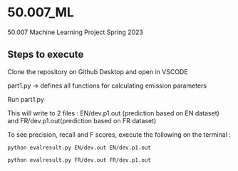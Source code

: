 # 50.007_ML
50.007 Machine Learning Project Spring 2023 

## Steps to execute
Clone the repository on Github Desktop and open in VSCODE

part1.py -> defines all functions for calculating emission parameters 

Run part1.py 

This will write to 2 files : EN/dev.p1.out (prediction based on EN dataset) and FR/dev.p1.out(prediction based on FR dataset)

To see precision, recall and F scores, execute the following on the terminal :

```
python evalresult.py EN/dev.out EN/dev.p1.out

python evalresult.py FR/dev.out FR/dev.p1.out
```
